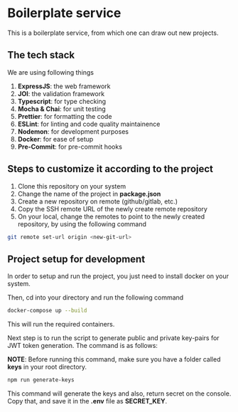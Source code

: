 # Boilerplate service

This is a boilerplate service, from which one can draw out new projects.

## The tech stack

We are using following things

1. **ExpressJS**: the web framework
2. **JOI**: the validation framework
3. **Typescript**: for type checking
4. **Mocha & Chai**: for unit testing
5. **Prettier**: for formatting the code
6. **ESLint**: for linting and code quality maintainence
7. **Nodemon**: for development purposes
8. **Docker**: for ease of setup
9. **Pre-Commit**: for pre-commit hooks

## Steps to customize it according to the project

1. Clone this repository on your system
2. Change the name of the project in **package.json**
3. Create a new repository on remote (github/gitlab, etc.)
4. Copy the SSH remote URL of the newly create remote repository
5. On your local, change the remotes to point to the newly created repository, by using the following command

```sh
git remote set-url origin <new-git-url>
```

## Project setup for development

In order to setup and run the project, you just need to install docker on your system.

Then, cd into your directory and run the following command

```sh
docker-compose up --build
```

This will run the required containers.

Next step is to run the script to generate public and private key-pairs for JWT token generation. The command is as follows:

**NOTE**: Before running this command, make sure you have a folder called **keys** in your root directory.

```sh
npm run generate-keys
```

This command will generate the keys and also, return secret on the console. Copy that, and save it in the **.env** file as **SECRET_KEY**.
